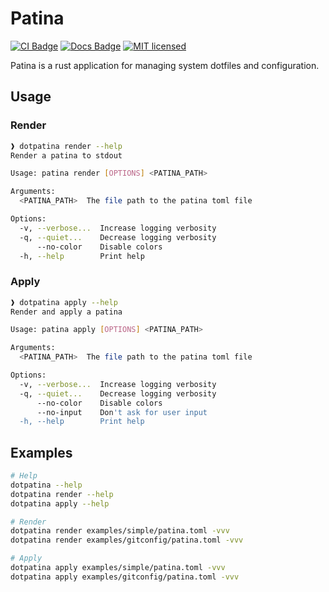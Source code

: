 # Patina

[![CI Badge](https://github.com/axis7818/patina/actions/workflows/continuous-integration.yaml/badge.svg?branch=main)](https://github.com/axis7818/patina/actions/workflows/continuous-integration.yaml)
[![Docs Badge](https://github.com/axis7818/patina/actions/workflows/generate-docs.yaml/badge.svg)](https://camerontaylor.dev/patina/patina/index.html)
[![MIT licensed](https://img.shields.io/badge/license-MIT-blue.svg)](./LICENSE)

Patina is a rust application for managing system dotfiles and configuration.

## Usage

### Render

```sh
❱ dotpatina render --help
Render a patina to stdout

Usage: patina render [OPTIONS] <PATINA_PATH>

Arguments:
  <PATINA_PATH>  The file path to the patina toml file

Options:
  -v, --verbose...  Increase logging verbosity
  -q, --quiet...    Decrease logging verbosity
      --no-color    Disable colors
  -h, --help        Print help
```

### Apply

```sh
❱ dotpatina apply --help
Render and apply a patina

Usage: patina apply [OPTIONS] <PATINA_PATH>

Arguments:
  <PATINA_PATH>  The file path to the patina toml file

Options:
  -v, --verbose...  Increase logging verbosity
  -q, --quiet...    Decrease logging verbosity
      --no-color    Disable colors
      --no-input    Don't ask for user input
  -h, --help        Print help
```

## Examples

```sh
# Help
dotpatina --help
dotpatina render --help
dotpatina apply --help

# Render
dotpatina render examples/simple/patina.toml -vvv
dotpatina render examples/gitconfig/patina.toml -vvv

# Apply
dotpatina apply examples/simple/patina.toml -vvv
dotpatina apply examples/gitconfig/patina.toml -vvv
```
